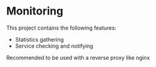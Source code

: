 # Monitoring

This project contains the following features:

- Statistics gathering
- Service checking and notifying

Recommended to be used with a reverse proxy like nginx
